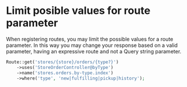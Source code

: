 # Limit posible values for route parameter

When registering routes, you may limit the possible values for a route parameter. In this way you may change your response based on a valid parameter, having an expressive route and not a Query string parameter.
```php
Route::get('stores/{store}/orders/{type?}')
    ->uses('StoreOrderController@byType')
    ->name('stores.orders.by-type.index')
    ->where('type', 'new|fulfilling|pickup|history');
```
